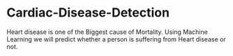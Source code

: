 # Cardiac-Disease-Detection
Heart disease is one of the Biggest cause of Mortality. Using Machine Learning we will predict whether a person is suffering from Heart disease or not.
